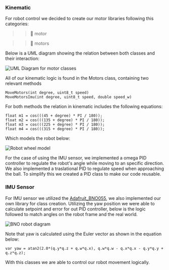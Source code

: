 ### Kinematic

For robot control we decided to create our motor libraries following this categories: 

>> 📁 motor

>> 📁 motors

Below is a UML diagram showing the relation between both classes and their interaction: 

![UML Diagram for motor classes](\assets\soccer\Programming\MotorsUML.png)

All of our kinematic logic is found in the Motors class, containing two relevant methods 

```
MoveMotors(int degree, uint8_t speed)
MoveMotorsImu(int degree, uint8_t speed, double speed_w)
```

For both methods the relation in kinematic includes the following equations: 

```
float m1 = cos(((45 + degree) * PI / 180));
float m2 = cos(((135 + degree) * PI / 180));
float m3 = cos(((225 + degree) * PI / 180));
float m4 = cos(((315 + degree) * PI / 180));
```
Which models the robot below: 

![Robot wheel model](\assets\soccer\Programming\robot.png)

For the case of using the IMU sensor, we implemented a omega PID controller to regulate the robot's angle while moving to an specific direction. We also implemented a traslational PID
to regulate speed when approaching the ball. To simplify this we created a PID class to make our code reusable. 

### IMU Sensor

For IMU sensor we utilized the [Adafruit_BNO055](https://github.com/adafruit/Adafruit_BNO055/tree/master), we also implemented our own library for class creation. Utilizing the yaw position we were able to calculate setpoint and error for out PID controller, below is the logic followed to match angles on the robot frame and the real world. 

![BNO robot diagram](\assets\soccer\Programming\bnodiagram.png)

Note that yaw is calculated using the Euler vector as shown in the equation below:

`var yaw = atan2(2.0*(q.y*q.z + q.w*q.x), q.w*q.w - q.x*q.x - q.y*q.y + q.z*q.z);`

With this classes we are able to control our robot movement logically.